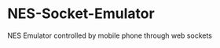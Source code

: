 NES-Socket-Emulator
===================

NES Emulator controlled by mobile phone through web sockets